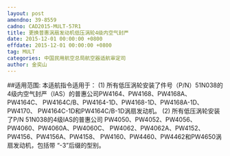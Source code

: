 ```yaml
---
layout: post
amendno: 39-8559
cadno: CAD2015-MULT-57R1
title: 更换普惠涡扇发动机低压涡轮4级内空气封严
date: 2015-12-01 00:00:00 +0800
effdate: 2015-12-01 00:00:00 +0800
tag: MULT
categories: 中国民用航空总局航空器适航审定司
author: 金奕山
---
```


##适用范围:
本适航指令适用于：
(1) 所有低压涡轮安装了件号（P/N）51N038的4级内空气封严（IAS）的普惠公司PW4164、PW4168、PW4168A、PW4164C、 PW4164C/B、PW4164-1D、PW4168-1D、PW4168A-1D、PW4170、 PW4164C-1D和PW4164C/B-1D涡扇发动机。
(2) 所有低压涡轮安装了P/N 51N038的4级IAS的普惠公司 PW4050、PW4052、PW4056、PW4060、PW4060A、PW4060C、 PW4062、PW4062A、PW4152、PW4156、PW4156A、PW4158、 PW4160、PW4460、PW4462和PW4650涡扇发动机，包括带 “-3”后缀的型别。

